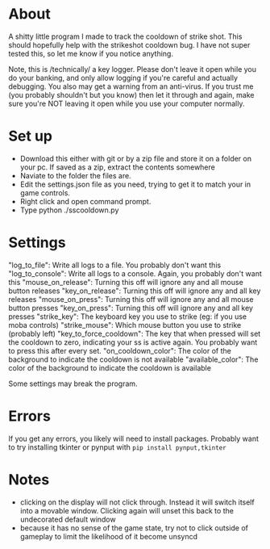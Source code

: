 # About
A shitty little program I made to track the cooldown of strike shot.  This should hopefully help with the strikeshot cooldown bug.  I have not super tested this, so let me know if you notice anything.

Note, this is /technically/ a key logger.  Please don't leave it open while you do your banking, and only allow logging if you're careful and actually debugging.  You also may get a warning from an anti-virus.  If you trust me (you probably shouldn't but you know) then let it through and again, make sure you're NOT leaving it open while you use your computer normally.

# Set up
* Download this either with git or by a zip file and store it on a folder on your pc.  If saved as a zip, extract the contents somewhere
* Naviate to the folder the files are.
* Edit the settings.json file as you need, trying to get it to match your in game controls.
* Right click and open command prompt.  
* Type python ./sscooldown.py

# Settings
"log_to_file": Write all logs to a file.  You probably don't want this
"log_to_console": Write all logs to a console.  Again, you probably don't want this
"mouse_on_release": Turning this off will ignore any and all mouse button releases
"key_on_release": Turning this off will ignore any and all key releases
"mouse_on_press": Turning this off will ignore any and all mouse button presses
"key_on_press": Turning this off will ignore any and all key presses
"strike_key": The keyboard key you use to strike (eg: if you use moba controls)
"strike_mouse": Which mouse button you use to strike (probably left)
"key_to_force_cooldown": The key that when pressed will set the cooldown to zero, indicating your ss is active again.  You probably want to press this after every set.
"on_cooldown_color": The color of the background to indicate the cooldown is not available
"available_color": The color of the background to indicate the cooldown is available

Some settings may break the program.

# Errors
If you get any errors, you likely will need to install packages.  Probably want to try installing tkinter or pynput with 
```pip install pynput,tkinter```

# Notes
* clicking on the display will not click through.  Instead it will switch itself into a movable window.  Clicking again will unset this back to the undecorated default window
* because it has no sense of the game state, try not to click outside of gameplay to limit the likelihood of it become unsyncd

